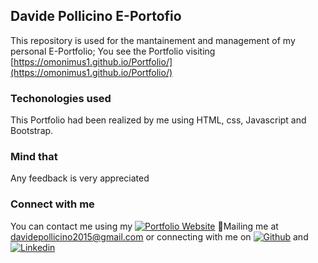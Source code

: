 ## Davide Pollicino E-Portofio

This repository is used for the mantainement and management of my personal E-Portfolio; 
You see the Portfolio visiting [https://omonimus1.github.io/Portfolio/](https://omonimus1.github.io/Portfolio/)

### Techonologies used

This Portfolio had been realized by me using HTML, css, Javascript and Bootstrap. 

### Mind that

Any feedback is very appreciated

### Connect with me

You can contact me using my [![Portfolio Website](https://img.shields.io/badge/davide%20pollicino-Portfolio%20website-yellow)](https://omonimus1.github.io/Portfolio/)
 💌Mailing me at [davidepollicino2015@gmail.com]() or connecting with me on [![Github](https://img.shields.io/badge/-Github-000?style=flat&logo=Github&logoColor=white)](https://github.com/omonimus1) and 
[![Linkedin](https://img.shields.io/badge/-LinkedIn-blue?style=flat&logo=Linkedin&logoColor=white)](https://www.linkedin.com/in/davidepollicino7/)







